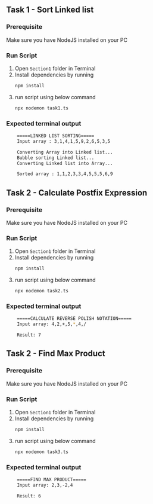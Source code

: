 ## Task 1 - Sort Linked list
### Prerequisite
Make sure you have NodeJS installed on your PC

### Run Script
1. Open `Section1` folder in Terminal
2. Install dependencies by running 
    ```bash
    npm install
    ```
3. run script using below command
    ```bash
    npx nodemon task1.ts 
    ```

### Expected terminal output
```bash
    =====LINKED LIST SORTING=====
    Input array : 3,1,4,1,5,9,2,6,5,3,5

    Converting Array into Linked list...
    Bubble sorting Linked list...
    Converting Linked list into Array...

    Sorted array : 1,1,2,3,3,4,5,5,5,6,9
```


## Task 2 - Calculate Postfix Expression
### Prerequisite
Make sure you have NodeJS installed on your PC

### Run Script
1. Open `Section1` folder in Terminal
2. Install dependencies by running 
    ```bash
    npm install
    ```
3. run script using below command
    ```bash
    npx nodemon task2.ts 
    ```

### Expected terminal output
```bash
    =====CALCULATE REVERSE POLISH NOTATION=====
    Input array: 4,2,+,5,*,4,/

    Result: 7
```


## Task 2 - Find Max Product
### Prerequisite
Make sure you have NodeJS installed on your PC

### Run Script
1. Open `Section1` folder in Terminal
2. Install dependencies by running 
    ```bash
    npm install
    ```
3. run script using below command
    ```bash
    npx nodemon task3.ts 
    ```

### Expected terminal output
```bash
    =====FIND MAX PRODUCT=====
    Input array: 2,3,-2,4

    Result: 6
```


